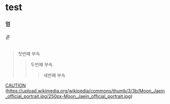 # test
### 엄
###### 준
> 첫번째 부속
> > 두번째 부속
> > > 세번째 부속

[CAUTION](https://www.youtube.com/watch?v=pwsdg9H3chY)
(https://upload.wikimedia.org/wikipedia/commons/thumb/3/3b/Moon_Jaein_official_portrait.jpg/250px-Moon_Jaein_official_portrait.jpg)
